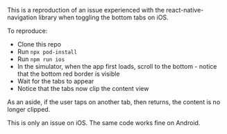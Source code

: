 This is a reproduction of an issue experienced with the react-native-navigation library when toggling the bottom tabs on iOS.

To reproduce:

- Clone this repo
- Run `npx pod-install`
- Run `npm run ios`
- In the simulator, when the app first loads, scroll to the bottom - notice that the bottom red border is visible
- Wait for the tabs to appear
- Notice that the tabs now clip the content view

As an aside, if the user taps on another tab, then returns, the content is no longer clipped.

This is only an issue on iOS. The same code works fine on Android.
